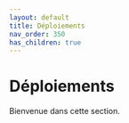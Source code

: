 ```yaml
---
layout: default
title: Déploiements
nav_order: 350
has_children: true
---
```


# Déploiements

Bienvenue dans cette section.
